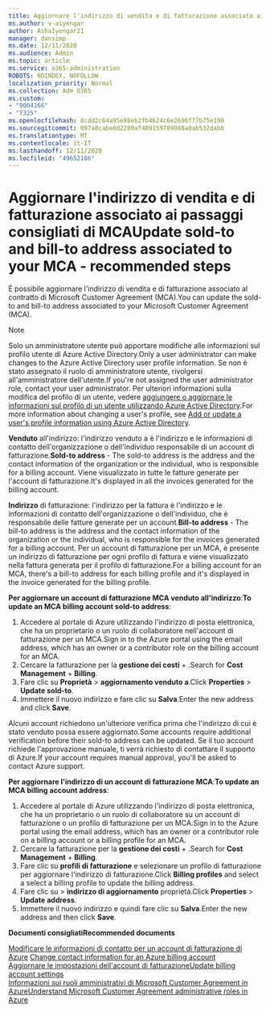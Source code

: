 ```yaml
---
title: Aggiornare l'indirizzo di vendita e di fatturazione associato ai passaggi consigliati di MCA
ms.author: v-aiyengar
author: AshaIyengar21
manager: dansimp
ms.date: 12/11/2020
ms.audience: Admin
ms.topic: article
ms.service: o365-administration
ROBOTS: NOINDEX, NOFOLLOW
localization_priority: Normal
ms.collection: Adm_O365
ms.custom:
- "9004166"
- "7325"
ms.openlocfilehash: 8cdd2c64a95e88eb2fb4624c6e2696f77b75e198
ms.sourcegitcommit: 097a8cabe0d2280af489159789988a0ab532dabb
ms.translationtype: MT
ms.contentlocale: it-IT
ms.lasthandoff: 12/11/2020
ms.locfileid: "49652186"
---
```

# <a name="update-sold-to-and-bill-to-address-associated-to-your-mca---recommended-steps"></a><span data-ttu-id="69ecc-102">Aggiornare l'indirizzo di vendita e di fatturazione associato ai passaggi consigliati di MCA</span><span class="sxs-lookup"><span data-stu-id="69ecc-102">Update sold-to and bill-to address associated to your MCA - recommended steps</span></span>

<span data-ttu-id="69ecc-103">È possibile aggiornare l'indirizzo di vendita e di fatturazione associato al contratto di Microsoft Customer Agreement (MCA).</span><span class="sxs-lookup"><span data-stu-id="69ecc-103">You can update the sold-to and bill-to address associated to your Microsoft Customer Agreement (MCA).</span></span> 

> [!NOTE]
> <span data-ttu-id="69ecc-104">Solo un amministratore utente può apportare modifiche alle informazioni sul profilo utente di Azure Active Directory.</span><span class="sxs-lookup"><span data-stu-id="69ecc-104">Only a user administrator can make changes to the Azure Active Directory user profile information.</span></span> <span data-ttu-id="69ecc-105">Se non è stato assegnato il ruolo di amministratore utente, rivolgersi all'amministratore dell'utente.</span><span class="sxs-lookup"><span data-stu-id="69ecc-105">If you're not assigned the user administrator role, contact your user administrator.</span></span> <span data-ttu-id="69ecc-106">Per ulteriori informazioni sulla modifica del profilo di un utente, vedere [aggiungere o aggiornare le informazioni sul profilo di un utente utilizzando Azure Active Directory](https://docs.microsoft.com/azure/active-directory/fundamentals/active-directory-users-profile-azure-portal).</span><span class="sxs-lookup"><span data-stu-id="69ecc-106">For more information about changing a user's profile, see [Add or update a user's profile information using Azure Active Directory](https://docs.microsoft.com/azure/active-directory/fundamentals/active-directory-users-profile-azure-portal).</span></span>

<span data-ttu-id="69ecc-107">**Venduto** all'indirizzo: l'indirizzo venduto a è l'indirizzo e le informazioni di contatto dell'organizzazione o dell'individuo responsabile di un account di fatturazione.</span><span class="sxs-lookup"><span data-stu-id="69ecc-107">**Sold-to address** - The sold-to address is the address and the contact information of the organization or the individual, who is responsible for a billing account.</span></span> <span data-ttu-id="69ecc-108">Viene visualizzato in tutte le fatture generate per l'account di fatturazione.</span><span class="sxs-lookup"><span data-stu-id="69ecc-108">It's displayed in all the invoices generated for the billing account.</span></span>

<span data-ttu-id="69ecc-109">**Indirizzo** di fatturazione: l'indirizzo per la fattura è l'indirizzo e le informazioni di contatto dell'organizzazione o dell'individuo, che è responsabile delle fatture generate per un account.</span><span class="sxs-lookup"><span data-stu-id="69ecc-109">**Bill-to address** - The bill-to address is the address and the contact information of the organization or the individual, who is responsible for the invoices generated for a billing account.</span></span> <span data-ttu-id="69ecc-110">Per un account di fatturazione per un MCA, è presente un indirizzo di fatturazione per ogni profilo di fattura e viene visualizzato nella fattura generata per il profilo di fatturazione.</span><span class="sxs-lookup"><span data-stu-id="69ecc-110">For a billing account for an MCA, there's a bill-to address for each billing profile and it's displayed in the invoice generated for the billing profile.</span></span>

<span data-ttu-id="69ecc-111">**Per aggiornare un account di fatturazione MCA venduto all'indirizzo**:</span><span class="sxs-lookup"><span data-stu-id="69ecc-111">**To update an MCA billing account sold-to address**:</span></span>

1. <span data-ttu-id="69ecc-112">Accedere al portale di Azure utilizzando l'indirizzo di posta elettronica, che ha un proprietario o un ruolo di collaboratore nell'account di fatturazione per un MCA.</span><span class="sxs-lookup"><span data-stu-id="69ecc-112">Sign in to the Azure portal using the email address, which has an owner or a contributor role on the billing account for an MCA.</span></span>
1. <span data-ttu-id="69ecc-113">Cercare la fatturazione per la **gestione dei costi**  +  .</span><span class="sxs-lookup"><span data-stu-id="69ecc-113">Search for **Cost Management** + **Billing**.</span></span>
1. <span data-ttu-id="69ecc-114">Fare clic su **Proprietà**  >  **aggiornamento venduto a**.</span><span class="sxs-lookup"><span data-stu-id="69ecc-114">Click **Properties** > **Update sold-to**.</span></span>
1. <span data-ttu-id="69ecc-115">Immettere il nuovo indirizzo e fare clic su **Salva**.</span><span class="sxs-lookup"><span data-stu-id="69ecc-115">Enter the new address and click **Save**.</span></span>

<span data-ttu-id="69ecc-116">Alcuni account richiedono un'ulteriore verifica prima che l'indirizzo di cui è stato venduto possa essere aggiornato.</span><span class="sxs-lookup"><span data-stu-id="69ecc-116">Some accounts require additional verification before their sold-to address can be updated.</span></span> <span data-ttu-id="69ecc-117">Se il tuo account richiede l'approvazione manuale, ti verrà richiesto di contattare il supporto di Azure.</span><span class="sxs-lookup"><span data-stu-id="69ecc-117">If your account requires manual approval, you'll be asked to contact Azure support.</span></span>

<span data-ttu-id="69ecc-118">**Per aggiornare l'indirizzo di un account di fatturazione MCA**:</span><span class="sxs-lookup"><span data-stu-id="69ecc-118">**To update an MCA billing account address**:</span></span> 

1. <span data-ttu-id="69ecc-119">Accedere al portale di Azure utilizzando l'indirizzo di posta elettronica, che ha un proprietario o un ruolo di collaboratore su un account di fatturazione o un profilo di fatturazione per un MCA.</span><span class="sxs-lookup"><span data-stu-id="69ecc-119">Sign in to the Azure portal using the email address, which has an owner or a contributor role on a billing account or a billing profile for an MCA.</span></span>
1. <span data-ttu-id="69ecc-120">Cercare la fatturazione per la **gestione dei costi**  +  .</span><span class="sxs-lookup"><span data-stu-id="69ecc-120">Search for **Cost Management** + **Billing**.</span></span>
1. <span data-ttu-id="69ecc-121">Fare clic su **profili di fatturazione** e selezionare un profilo di fatturazione per aggiornare l'indirizzo di fatturazione.</span><span class="sxs-lookup"><span data-stu-id="69ecc-121">Click **Billing profiles** and select a select a billing profile to update the billing address.</span></span>
1. <span data-ttu-id="69ecc-122">Fare clic su  >  **indirizzo di aggiornamento** proprietà.</span><span class="sxs-lookup"><span data-stu-id="69ecc-122">Click **Properties** > **Update address**.</span></span>
1. <span data-ttu-id="69ecc-123">Immettere il nuovo indirizzo e quindi fare clic su **Salva**.</span><span class="sxs-lookup"><span data-stu-id="69ecc-123">Enter the new address and then click **Save**.</span></span>

<span data-ttu-id="69ecc-124">**Documenti consigliati**</span><span class="sxs-lookup"><span data-stu-id="69ecc-124">**Recommended documents**</span></span>

<span data-ttu-id="69ecc-125">[Modificare le informazioni di contatto per un account di fatturazione di Azure](https://docs.microsoft.com/azure/cost-management-billing/manage/change-azure-account-profile) </span><span class="sxs-lookup"><span data-stu-id="69ecc-125">[Change contact information for an Azure billing account](https://docs.microsoft.com/azure/cost-management-billing/manage/change-azure-account-profile) </span></span>  
[<span data-ttu-id="69ecc-126">Aggiornare le impostazioni dell'account di fatturazione</span><span class="sxs-lookup"><span data-stu-id="69ecc-126">Update billing account settings</span></span>](https://docs.microsoft.com/microsoft-store/update-microsoft-store-for-business-account-settings)  
[<span data-ttu-id="69ecc-127">Informazioni sui ruoli amministrativi di Microsoft Customer Agreement in Azure</span><span class="sxs-lookup"><span data-stu-id="69ecc-127">Understand Microsoft Customer Agreement administrative roles in Azure</span></span>](https://docs.microsoft.com/azure/cost-management-billing/manage/understand-mca-roles)